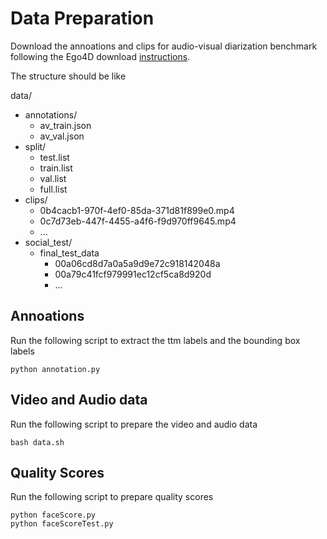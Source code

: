# Data Preparation

Download the annoations and clips for audio-visual diarization benchmark following the Ego4D download [instructions](https://github.com/facebookresearch/Ego4d/blob/main/ego4d/cli/README.md).

The structure should be like

data/
* annotations/
    * av_train.json
    * av_val.json
* split/
    * test.list
    * train.list
    * val.list
    * full.list
* clips/
    * 0b4cacb1-970f-4ef0-85da-371d81f899e0.mp4
    * 0c7d73eb-447f-4455-a4f6-f9d970ff9645.mp4
    * ...
* social_test/
    * final_test_data
        * 00a06cd8d7a0a5a9d9e72c918142048a
        * 00a79c41fcf979991ec12cf5ca8d920d
        * ...

## Annoations
Run the following script to extract the ttm labels and the bounding box labels
```
python annotation.py
```

## Video and Audio data
Run the following script to prepare the video and audio data
```
bash data.sh
```

## Quality Scores
Run the following script to prepare quality scores
```
python faceScore.py
python faceScoreTest.py
```
